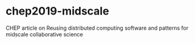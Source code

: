 # chep2019-midscale
CHEP article on Reusing distributed computing software and patterns for midscale collaborative science
